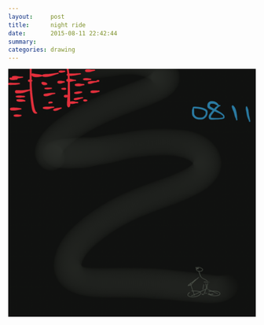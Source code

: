 ```yaml
---
layout:     post
title:      night ride
date:       2015-08-11 22:42:44
summary:    
categories: drawing
---
```

![night ride](/images/diary/night-ride.png "feeling rejuvenated")
